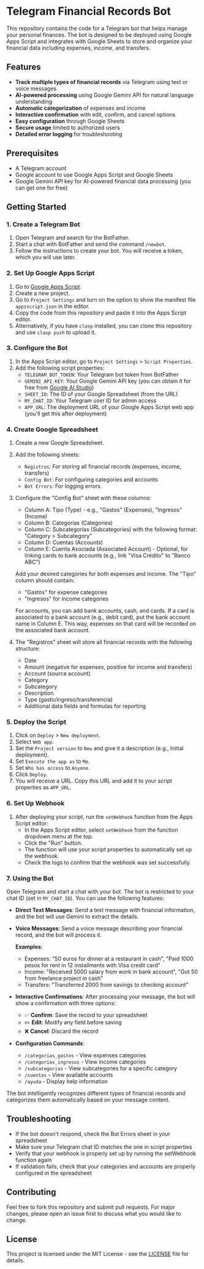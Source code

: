 # Telegram Financial Records Bot

This repository contains the code for a Telegram bot that helps manage your personal finances. The bot is designed to be deployed using Google Apps Script and integrates with Google Sheets to store and organize your financial data including expenses, income, and transfers.

## Features

- **Track multiple types of financial records** via Telegram using text or voice messages
- **AI-powered processing** using Google Gemini API for natural language understanding
- **Automatic categorization** of expenses and income
- **Interactive confirmation** with edit, confirm, and cancel options
- **Easy configuration** through Google Sheets
- **Secure usage** limited to authorized users
- **Detailed error logging** for troubleshooting

## Prerequisites

- A Telegram account
- Google account to use Google Apps Script and Google Sheets
- Google Gemini API key for AI-powered financial data processing (you can get one for free)

## Getting Started

### 1. Create a Telegram Bot

1. Open Telegram and search for the BotFather.
2. Start a chat with BotFather and send the command `/newbot`.
3. Follow the instructions to create your bot. You will receive a token, which you will use later.

### 2. Set Up Google Apps Script

1. Go to [Google Apps Script](https://script.google.com/).
2. Create a new project.
3. Go to `Project Settings` and turn on the option to show the manifest file `appsscript.json` in the editor.
4. Copy the code from this repository and paste it into the Apps Script editor.
5. Alternatively, if you have `clasp` installed, you can clone this repository and use `clasp push` to upload it.

### 3. Configure the Bot

1. In the Apps Script editor, go to `Project Settings` > `Script Properties`.
2. Add the following script properties:
   - `TELEGRAM_BOT_TOKEN`: Your Telegram bot token from BotFather
   - `GEMINI_API_KEY`: Your Google Gemini API key (you can obtain it for free from [Google AI Studio](https://aistudio.google.com/))
   - `SHEET_ID`: The ID of your Google Spreadsheet (from the URL)
   - `MY_CHAT_ID`: Your Telegram user ID for admin access
   - `APP_URL`: The deployment URL of your Google Apps Script web app (you'll get this after deployment)

### 4. Create Google Spreadsheet

1. Create a new Google Spreadsheet.
2. Add the following sheets:
   - `Registros`: For storing all financial records (expenses, income, transfers)
   - `Config Bot`: For configuring categories and accounts
   - `Bot Errors`: For logging errors

3. Configure the "Config Bot" sheet with these columns:
   - Column A: Tipo (Type) - e.g., "Gastos" (Expenses), "Ingresos" (Income)
   - Column B: Categorías (Categories)
   - Column C: Subcategorías (Subcategories) with the following format: "Category > Subcategory"
   - Column D: Cuentas (Accounts)
   - Column E: Cuenta Asociada (Associated Account) - Optional, for linking cards to bank accounts (e.g., link "Visa Crédito" to "Banco ABC")

   Add your desired categories for both expenses and income. The "Tipo" column should contain:
   - "Gastos" for expense categories
   - "Ingresos" for income categories

   For accounts, you can add bank accounts, cash, and cards. If a card is associated to a bank account (e.g., debit card), put the bank account name in Column E. This way, expenses on that card will be recorded on the associated bank account.

4. The "Registros" sheet will store all financial records with the following structure:
   - Date
   - Amount (negative for expenses, positive for income and transfers)
   - Account (source account)
   - Category
   - Subcategory
   - Description
   - Type (gasto/ingreso/transferencia)
   - Additional data fields and formulas for reporting

### 5. Deploy the Script

1. Click on `Deploy` > `New deployment`.
2. Select `Web app`.
3. Set the `Project version` to `New` and give it a description (e.g., Initial deployment).
4. Set `Execute the app as` to `Me`.
5. Set `Who has access` to `Anyone`.
6. Click `Deploy`.
7. You will receive a URL. Copy this URL and add it to your script properties as `APP_URL`.

### 6. Set Up Webhook

1. After deploying your script, run the `setWebhook` function from the Apps Script editor:
   - In the Apps Script editor, select `setWebhook` from the function dropdown menu at the top.
   - Click the "Run" button.
   - The function will use your script properties to automatically set up the webhook.
   - Check the logs to confirm that the webhook was set successfully.

### 7. Using the Bot

Open Telegram and start a chat with your bot. The bot is restricted to your chat ID (set in `MY_CHAT_ID`). You can use the following features:

- **Direct Text Messages**:
  Send a text message with financial information, and the bot will use Gemini to extract the details.

- **Voice Messages**:
  Send a voice message describing your financial record, and the bot will process it.

  **Examples**:
  - Expenses: "50 euros for dinner at a restaurant in cash", "Paid 1000 pesos for rent in 12 installments with Visa credit card"
  - Income: "Received 5000 salary from work in bank account", "Got 50 from freelance project in cash"
  - Transfers: "Transferred 2000 from savings to checking account"

- **Interactive Confirmations**:
  After processing your message, the bot will show a confirmation with three options:
  - ✅ **Confirm**: Save the record to your spreadsheet
  - ✏️ **Edit**: Modify any field before saving
  - ❌ **Cancel**: Discard the record

- **Configuration Commands**:
  - `/categorias_gastos` - View expenses categories
  - `/categorias_ingresos` - View income categories
  - `/subcategorias` - View subcategories for a specific category
  - `/cuentas` - View available accounts
  - `/ayuda` - Display help information

The bot intelligently recognizes different types of financial records and categorizes them automatically based on your message content.

## Troubleshooting

- If the bot doesn't respond, check the Bot Errors sheet in your spreadsheet
- Make sure your Telegram chat ID matches the one in script properties
- Verify that your webhook is properly set up by running the setWebhook function again
- If validation fails, check that your categories and accounts are properly configured in the spreadsheet

## Contributing

Feel free to fork this repository and submit pull requests. For major changes, please open an issue first to discuss what you would like to change.

## License

This project is licensed under the MIT License - see the [LICENSE](LICENSE) file for details.
